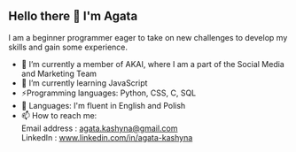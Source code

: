 ## Hello there 👋 I'm Agata

I am a beginner programmer eager to take on new challenges to develop my skills and gain some experience.


- 🔭 I’m currently a member of AKAI, where I am a part of the Social Media and Marketing Team
- 🌱 I’m currently learning JavaScript
- ⚡Programming languages: Python, CSS, C, SQL
- 💬 Languages: I'm fluent in English and Polish
- 📫 How to reach me:   
  Email address : agata.kashyna@gmail.com  
  LinkedIn : www.linkedin.com/in/agata-kashyna
<!--
**AKashyna/AKashyna** is a ✨ _special_ ✨ repository because its `README.md` (this file) appears on your GitHub profile.

-->
